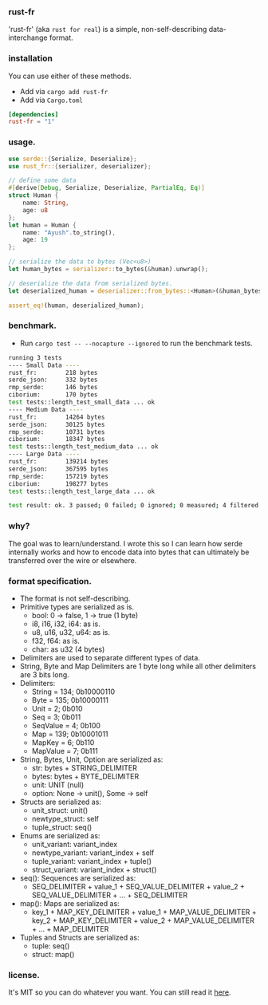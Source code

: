 ### rust-fr

'rust-fr' (aka `rust for real`) is a simple, non-self-describing data-interchange format.

### installation

You can use either of these methods.

- Add via `cargo add rust-fr`
- Add via `Cargo.toml`
```.toml
[dependencies]
rust-fr = "1"
```

### usage.

```rs
use serde::{Serialize, Deserialize};
use rust_fr::{serializer, deserializer};

// define some data
#[derive(Debug, Serialize, Deserialize, PartialEq, Eq)]
struct Human {
    name: String,
    age: u8
};
let human = Human {
    name: "Ayush".to_string(),
    age: 19
};

// serialize the data to bytes (Vec<u8>)
let human_bytes = serializer::to_bytes(&human).unwrap();

// deserialize the data from serialized bytes.
let deserialized_human = deserializer::from_bytes::<Human>(&human_bytes).unwrap();

assert_eq!(human, deserialized_human);
```

### benchmark.

- Run `cargo test -- --nocapture --ignored` to run the benchmark tests.
```sh
running 3 tests
---- Small Data ----
rust_fr:        218 bytes
serde_json:     332 bytes
rmp_serde:      146 bytes
ciborium:       170 bytes
test tests::length_test_small_data ... ok
---- Medium Data ----
rust_fr:        14264 bytes
serde_json:     30125 bytes
rmp_serde:      10731 bytes
ciborium:       18347 bytes
test tests::length_test_medium_data ... ok
---- Large Data ----
rust_fr:        139214 bytes
serde_json:     367595 bytes
rmp_serde:      157219 bytes
ciborium:       198277 bytes
test tests::length_test_large_data ... ok

test result: ok. 3 passed; 0 failed; 0 ignored; 0 measured; 4 filtered out; finished in 0.01s
```

### why?

The goal was to learn/understand. I wrote this so I can learn how serde internally works
and how to encode data into bytes that can ultimately be transferred over the wire
or elsewhere.

### format specification.

- The format is not self-describing.
- Primitive types are serialized as is.
    - bool: 0 -> false, 1 -> true (1 byte)
    - i8, i16, i32, i64: as is.
    - u8, u16, u32, u64: as is.
    - f32, f64: as is.
    - char: as u32 (4 bytes)
- Delimiters are used to separate different types of data.
- String, Byte and Map Delimiters are 1 byte long while all other delimiters are 3 bits long.
- Delimiters:
    - String = 134; 0b10000110
    - Byte = 135; 0b10000111
    - Unit = 2; 0b010
    - Seq = 3; 0b011
    - SeqValue = 4; 0b100
    - Map = 139; 0b10001011
    - MapKey = 6; 0b110
    - MapValue = 7; 0b111
- String, Bytes, Unit, Option are serialized as:
    - str: bytes + STRING_DELIMITER
    - bytes: bytes + BYTE_DELIMITER
    - unit: UNIT (null)
    - option: None -> unit(), Some -> self
- Structs are serialized as:
    - unit_struct: unit()
    - newtype_struct: self
    - tuple_struct: seq()
- Enums are serialized as:
    - unit_variant: variant_index
    - newtype_variant: variant_index + self
    - tuple_variant: variant_index + tuple()
    - struct_variant: variant_index + struct()
- seq(): Sequences are serialized as:
    - SEQ_DELIMITER + value_1 + SEQ_VALUE_DELIMITER + value_2 + SEQ_VALUE_DELIMITER + ... + SEQ_DELIMITER
- map(): Maps are serialized as:
    - key_1 + MAP_KEY_DELIMITER +
      value_1 + MAP_VALUE_DELIMITER +
      key_2 + MAP_KEY_DELIMITER +
      value_2 + MAP_VALUE_DELIMITER +
      ... + MAP_DELIMITER
- Tuples and Structs are serialized as:
    - tuple: seq()
    - struct: map()


### license.

It's MIT so you can do whatever you want. You can still read it [here](./LICENSE.md).
